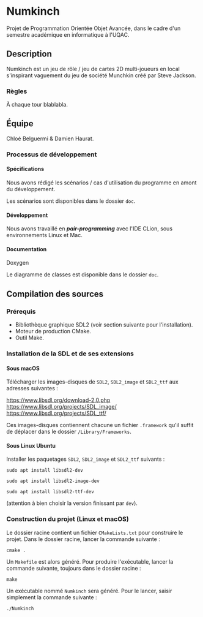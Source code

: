 # Numkinch

Projet de Programmation Orientée Objet Avancée, dans le cadre d'un semestre académique en informatique à l'UQAC.

## Description

Numkinch est un jeu de rôle / jeu de cartes 2D multi-joueurs en local s'inspirant vaguement du jeu de société Munchkin créé par Steve Jackson.

### Règles

À chaque tour blablabla.

## Équipe

Chloé Belguermi & Damien Haurat.

### Processus de développement

#### Spécifications

Nous avons rédigé les scénarios / cas d'utilisation du programme en amont du développement.

Les scénarios sont disponibles dans le dossier `doc`.

#### Développement

Nous avons travaillé en ***pair-programming*** avec l'IDE CLion, sous environnements Linux et Mac.

#### Documentation

Doxygen

Le diagramme de classes est disponible dans le dossier `doc`.

## Compilation des sources

### Prérequis

* Bibliothèque graphique SDL2 (voir section suivante pour l'installation).
* Moteur de production CMake.
* Outil Make.

### Installation de la SDL et de ses extensions

#### Sous macOS

Télécharger les images-disques de `SDL2`, `SDL2_image` et `SDL2_ttf` aux adresses suivantes :

https://www.libsdl.org/download-2.0.php
https://www.libsdl.org/projects/SDL_image/
https://www.libsdl.org/projects/SDL_ttf/

Ces images-disques contiennent chacune un fichier `.framework` qu'il suffit de déplacer dans le dossier `/Library/Frameworks`.

#### Sous Linux Ubuntu

Installer les paquetages `SDL2`, `SDL2_image` et `SDL2_ttf` suivants :

`sudo apt install libsdl2-dev`

`sudo apt install libsdl2-image-dev`

`sudo apt install libsdl2-ttf-dev`

(attention à bien choisir la version finissant par `dev`).

### Construction du projet (Linux et macOS)

Le dossier racine contient un fichier `CMakeLists.txt` pour construire le projet. Dans le dossier racine, lancer la commande suivante :

`cmake .`

Un `Makefile` est alors généré. Pour produire l'exécutable, lancer la commande suivante, toujours dans le dossier racine :

`make`

Un exécutable nommé `Numkinch` sera généré. Pour le lancer, saisir simplement la commande suivante :

`./Numkinch`
